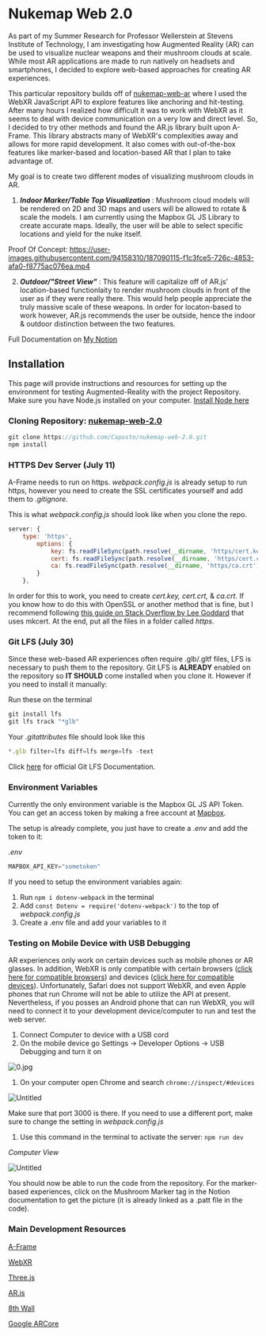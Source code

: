 # Nukemap Web 2.0

As part of my Summer Research for Professor Wellerstein at Stevens Institute of Technology, I am investigating how Augmented Reality (AR) can be used to visualize nuclear weapons and their mushroom clouds at scale. While most AR applications are made to run natively on headsets and smartphones, I decided to explore web-based approaches for creating AR experiences.

This particular repository builds off of [nukemap-web-ar](https://github.com/Caposto/nukemap-web-ar) where I used the WebXR JavaScript API to explore features like anchoring and hit-testing. After many hours I realized how difficult it was to work with WebXR as it seems to deal with device communication on a very low and direct level. So, I decided to try other methods and found the AR.js library built upon A-Frame. This library abstracts many of WebXR's complexities away and allows for more rapid development. It also comes with out-of-the-box features like marker-based and location-based AR that I plan to take advantage of.

My goal is to create two different modes of visualizing mushroom clouds in AR.

1. ***Indoor Marker/Table Top Visualization*** : Mushroom cloud models will be rendered on 2D and 3D maps and users will be allowed to rotate & scale the models. I am currently using the Mapbox GL JS Library to create accurate maps. Ideally, the user will be able to select specific locations and yield for the nuke itself.

Proof Of Concept:
https://user-images.githubusercontent.com/94158310/187090115-f1c3fce5-726c-4853-afa0-f8775ac076ea.mp4

2. ***Outdoor/"Street View"*** : This feature will capitalize off of AR.js' location-based functionlaity to render mushroom clouds in front of the user as if they were really there. This would help people appreciate the truly massive scale of these weapons. In order for locaton-based to work however, AR.js recommends the user be outside, hence the indoor & outdoor distinction between the two features.

Full Documentation on [My Notion](https://www.notion.so/NUKEMAP-AR-ca1ff0db5521413f88855b38fbb2462b)

## Installation

This page will provide instructions and resources for setting up the environment for testing Augmented-Reality with the project Repository. Make sure you have Node.js installed on your computer. [Install Node here](https://nodejs.org/en/download/)

### Cloning Repository: [nukemap-web-2.0](https://github.com/Caposto/nukemap-web-2.0)

```jsx
git clone https://github.com/Caposto/nukemap-web-2.0.git
npm install
```

### HTTPS Dev Server (July 11)

A-Frame needs to run on https. *webpack.config.js* is already setup to run https, however you need to create the SSL certificates yourself and add them to .*gitignore.*

This is what *webpack.config.js* should look like when you clone the repo.

```jsx
server: {
    type: 'https',
        options: {
            key: fs.readFileSync(path.resolve(__dirname, 'https/cert.key')),
            cert: fs.readFileSync(path.resolve(__dirname, 'https/cert.crt')),
            ca: fs.readFileSync(path.resolve(__dirname, 'https/ca.crt'))
        }
    },
```

In order for this to work, you need to create *cert.key, cert.crt,* & *ca.crt.* If you know how to do this with OpenSSL or another method that is fine, but I recommend following [this guide on Stack Overflow by Lee Goddard](https://stackoverflow.com/questions/26663404/webpack-dev-server-running-on-https-web-sockets-secure) that uses mkcert. At the end, put all the files in a folder called *https*.

### Git LFS (July 30)

Since these web-based AR experiences often require .glb/.gltf files, LFS is necessary to push them to the repository. Git LFS is **ALREADY** enabled on the repository so **IT SHOULD** come installed when you clone it. However if you need to install it manually:

Run these on the terminal

```jsx
git install lfs
git lfs track "*glb"
```

Your *.gitattributes* file should look like this

```jsx
*.glb filter=lfs diff=lfs merge=lfs -text
```

Click [here](https://git-lfs.github.com/) for official Git LFS Documentation.

### Environment Variables

Currently the only environment variable is the Mapbox GL JS API Token. You can get an access token by making a free account at [Mapbox](https://www.mapbox.com/).

The setup is already complete, you just have to create a *.env* and add the token to it:

*.env*

```jsx
MAPBOX_API_KEY="sometoken"
```

If you need to setup the environment variables again:

1. Run `npm i dotenv-webpack` in the terminal
2. Add `const Dotenv = require('dotenv-webpack')` to the top of *webpack.config.js*
3. Create a .env file and add your variables to it

### Testing on Mobile Device with USB Debugging

AR experiences only work on certain devices such as mobile phones or AR glasses. In addition, WebXR is only compatible with certain browsers ([click here for compatible browsers](https://developer.mozilla.org/en-US/docs/Web/API/WebXR_Device_API#browser_compatibility)) and devices ([click here for compatible devices](https://developers.google.com/ar/devices)). Unfortunately, Safari does not support WebXR, and even Apple phones that run Chrome will not be able to utilize the API at present. Nevertheless, if you posses an Android phone that can run WebXR, you will need to connect it to your development device/computer to run and test the web server. 

1. Connect Computer to device with a USB cord
2. On the mobile device go Settings → Developer Options → USB Debugging and turn it on

![0.jpg](readme_images/developer_options.jpg)

1. On your computer open Chrome and search `chrome://inspect/#devices` 

![Untitled](readme_images/port_forwarding.png)

Make sure that port 3000 is there. If you need to use a different port, make sure to change the setting in *webpack.config.js*

1. Use this command in the terminal to activate the server: `npm run dev`

*Computer View*

![Untitled](readme_images/homepage_computer.png)

You should now be able to run the code from the repository. For the marker-based experiences, click on the Mushroom Marker tag in the Notion documentation to get the picture (it is already linked as a .patt file in the code).

### Main Development Resources

[A-Frame](https://aframe.io/)

[WebXR](https://developer.mozilla.org/en-US/docs/Web/API/WebXR_Device_API)

[Three.js](https://threejs.org/)

[AR.js](https://ar-js-org.github.io/AR.js-Docs/)

[8th Wall](https://www.8thwall.com/)

[Google ARCore](https://developers.google.com/ar)


